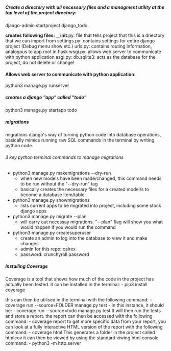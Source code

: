 ##### Create a directory with all necessary files and a managment utility at the top level of the project directory: 
django-admin startproject  django_todo .

**creates following files:**
 ____init__.py: file that tells project that this is a driectory that we can import from
 settings.py: contains settings for entire django project (Debug menu show etc.)
 urls.py: contains routing information, analogous to app.root in flask
 wsgi.py: allows web server to communicate with python application
 asgi.py:
 db.sqlite3: acts as the database for the project, do not delete or change!

#### Allows web server to communicate with python application:
python3 manage.py runserver

##### creates a django "app" called "todo"
python3 manage.py startapp todo

##### migrations
migrations django's way of turning python code into database operations, basically mimics running raw SQL commands in the terminal by writing python code.
###### 3 key python terminal commands to manage migrations
- python3 manage.py makemigrations --dry-run
    - when new models have been made/changed, this command needs to be run without the "--dry-run" tag
    - basically creates the necessary files for a created model/s to become a database item/table
- python3 manage.py showmigrations
    - lists current apps to be migrated into project, including some stock django apps
- python3 manage.py migrate --plan
    - will carry out necessay migrations. "--plan" flag will show you what would happen if you would run the command
- python3 manage.py createsuperuser
    - create an admin to log into the database to view it and make changes
    - admin for this repo: calrex
    - password: crunchyroll password

##### Installing Coverage
Coverage is a tool that shows how much of the code in the project has actually been tested.
it can be installed in the terminal:
    - pip3 install coverage

this can then be utilised in the terminal with the following command:
    - coverage run --source=FOLDER manage.py test
    - in this instance, it should be:
        - coverage run --source=todo manage.py test
It will then run the tests and store a report. the report can then be accessed with the following command:
    - coverage report
to get more specific data from your report, you can look at a fully interactive HTML version of the report
with the following command:
    - coverage html
This generates a folder in the project called htmlcov
it can then be viewed by using the standard viwing html console command:
    - python3 -m http.server